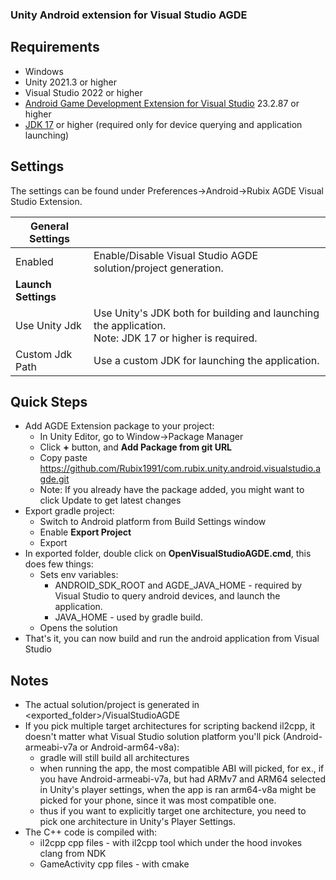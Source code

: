 ### Unity Android extension for Visual Studio AGDE

## Requirements

* Windows
* Unity 2021.3 or higher
* Visual Studio 2022 or higher
* [Android Game Development Extension for Visual Studio](https://developer.android.com/games/agde) 23.2.87 or higher
* [JDK 17](https://www.oracle.com/java/technologies/javase/jdk17-archive-downloads.html) or higher (required only for device querying and application launching)

## Settings

The settings can be found under Preferences->Android->Rubix AGDE Visual Studio Extension.


| **General Settings**|  |
| ----------------- |------------|
| Enabled|Enable/Disable Visual Studio AGDE solution/project generation. |
| **Launch Settings** |  |
| Use Unity Jdk | Use Unity's JDK both for building and launching the application.<br>Note: JDK 17 or higher is required. |
| Custom Jdk Path | Use a custom JDK for launching the application. |


## Quick Steps

* Add AGDE Extension package to your project:
    * In Unity Editor, go to Window->Package Manager
    * Click **+** button, and **Add Package from git URL**
    * Copy paste https://github.com/Rubix1991/com.rubix.unity.android.visualstudio.agde.git
    * Note: If you already have the package added, you might want to click Update to get latest changes
* Export gradle project:
    * Switch to Android platform from Build Settings window
    * Enable **Export Project**
    * Export
* In exported folder, double click on **OpenVisualStudioAGDE.cmd**, this does few things:
    * Sets env variables:
        * ANDROID_SDK_ROOT and AGDE_JAVA_HOME - required by Visual Studio to query android devices, and launch the application.
        * JAVA_HOME - used by gradle build.
    * Opens the solution
* That's it, you can now build and run the android application from Visual Studio

## Notes

* The actual solution/project is generated in <exported_folder>/VisualStudioAGDE
* If you pick multiple target architectures for scripting backend il2cpp, it doesn't matter what Visual Studio solution platform you'll pick (Android-armeabi-v7a or Android-arm64-v8a):
    * gradle will still build all architectures
    * when running the app, the most compatible ABI will picked, for ex., if you have Android-armeabi-v7a, but had ARMv7 and ARM64 selected in Unity's player settings, when the app is ran arm64-v8a might be picked for your phone, since it was most compatible one.
    * thus if you want to explicitly target one architecture, you need to pick one architecture in Unity's Player Settings.
* The C++ code is compiled with:
    * il2cpp cpp files - with il2cpp tool which under the hood invokes clang from NDK
    * GameActivity cpp files - with cmake

